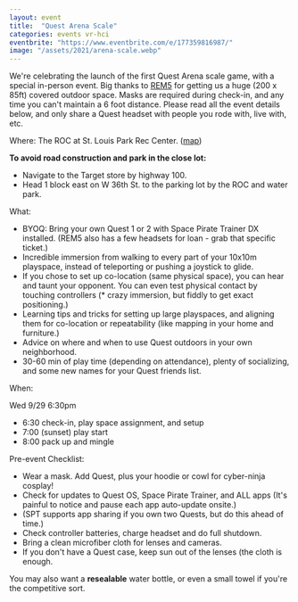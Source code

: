 ```yaml
---
layout: event
title:  "Quest Arena Scale"
categories: events vr-hci
eventbrite: "https://www.eventbrite.com/e/177359816987/"
image: "/assets/2021/arena-scale.webp"
---
```


We're celebrating the launch of the first Quest Arena scale game, with a special in-person event.  Big thanks to [REM5](https://www.rem5vr.com/) for getting us a huge (200 x 85ft) covered outdoor space.  Masks are required during check-in, and any time you can't maintain a 6 foot distance.  Please read all the event details below, and only share a Quest headset with people you rode with, live with, etc.

Where:
The ROC at St. Louis Park Rec Center.  ([map](https://goo.gl/maps/gj2xKHAoDA4bv2ag7))

  **To avoid road construction and park in the close lot:**

  * Navigate to the Target store by highway 100.
  * Head 1 block east on W 36th St. to the parking lot by the ROC and water park.

What:

  * BYOQ: Bring your own Quest 1 or 2 with Space Pirate Trainer DX installed. (REM5 also has a few headsets for loan - grab that specific ticket.)
  * Incredible immersion from walking to every part of your 10x10m playspace,  instead of teleporting or pushing a joystick to glide.
  * If you chose to set up co-location (same physical space), you can hear and taunt your opponent.  You can even test physical contact by touching controllers (* crazy immersion, but fiddly to get exact positioning.)
  * Learning tips and tricks for setting up large playspaces, and aligning them for co-location or repeatability (like mapping in your home and furniture.)
  * Advice on where and when to use Quest outdoors in your own neighborhood.
  * 30-60 min of play time (depending on attendance), plenty of socializing, and some new names for your Quest friends list.

When:

Wed 9/29 6:30pm

  * 6:30 check-in, play space assignment, and setup
  * 7:00 (sunset) play start
  * 8:00 pack up and mingle

Pre-event Checklist:

  * Wear a mask.  Add Quest, plus your hoodie or cowl for cyber-ninja cosplay!
  * Check for updates to Quest OS, Space Pirate Trainer, and ALL apps (It's painful to notice and pause each app auto-update onsite.)
  * (SPT supports app sharing if you own two Quests, but do this ahead of time.)
  * Check controller batteries, charge headset and do full shutdown.
  * Bring a clean microfiber cloth for lenses and cameras.
  * If you don't have a Quest case, keep sun out of the lenses (the cloth is enough.

You may also want a **resealable** water bottle, or even a small towel if you're the competitive sort.


